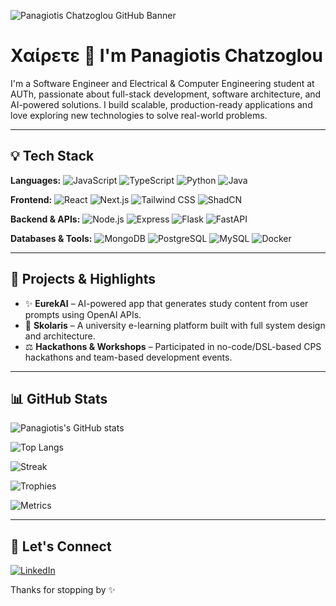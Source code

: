 ![Panagiotis Chatzoglou GitHub Banner](https://your-custom-thumbnail-link.com)

# Χαίρετε 👋 I'm Panagiotis Chatzoglou

I'm a Software Engineer and Electrical & Computer Engineering student at AUTh, passionate about full-stack development, software architecture, and AI-powered solutions. I build scalable, production-ready applications and love exploring new technologies to solve real-world problems.

---

## 💡 Tech Stack

**Languages:**
![JavaScript](https://img.shields.io/badge/JavaScript-F7DF1E?style=flat&logo=javascript&logoColor=black)
![TypeScript](https://img.shields.io/badge/TypeScript-3178C6?style=flat&logo=typescript&logoColor=white)
![Python](https://img.shields.io/badge/Python-3776AB?style=flat&logo=python&logoColor=white)
![Java](https://img.shields.io/badge/Java-ED8B00?style=flat&logo=openjdk&logoColor=white)

**Frontend:**
![React](https://img.shields.io/badge/React-20232A?style=flat&logo=react&logoColor=61DAFB)
![Next.js](https://img.shields.io/badge/Next.js-000000?style=flat&logo=nextdotjs&logoColor=white)
![Tailwind CSS](https://img.shields.io/badge/Tailwind_CSS-38B2AC?style=flat&logo=tailwind-css&logoColor=white)
![ShadCN](https://img.shields.io/badge/Shadcn_UI-blue?style=flat)

**Backend & APIs:**
![Node.js](https://img.shields.io/badge/Node.js-339933?style=flat&logo=node.js&logoColor=white)
![Express](https://img.shields.io/badge/Express.js-000000?style=flat&logo=express&logoColor=white)
![Flask](https://img.shields.io/badge/Flask-000000?style=flat&logo=flask&logoColor=white)
![FastAPI](https://img.shields.io/badge/FastAPI-009688?style=flat&logo=fastapi&logoColor=white)

**Databases & Tools:**
![MongoDB](https://img.shields.io/badge/MongoDB-4EA94B?style=flat&logo=mongodb&logoColor=white)
![PostgreSQL](https://img.shields.io/badge/PostgreSQL-4169E1?style=flat&logo=postgresql&logoColor=white)
![MySQL](https://img.shields.io/badge/MySQL-4479A1?style=flat&logo=mysql&logoColor=white)
![Docker](https://img.shields.io/badge/Docker-2496ED?style=flat&logo=docker&logoColor=white)

---

## 🚀 Projects & Highlights

- ✨ **EurekAI** – AI-powered app that generates study content from user prompts using OpenAI APIs.
- 📆 **Skolaris** – A university e-learning platform built with full system design and architecture.
- ⚖️ **Hackathons & Workshops** – Participated in no-code/DSL-based CPS hackathons and team-based development events.

---

## 📊 GitHub Stats

![Panagiotis's GitHub stats](https://github-readme-stats.vercel.app/api?username=PanagiotisChatzoglou&show_icons=true&theme=default)

![Top Langs](https://github-readme-stats.vercel.app/api/top-langs/?username=PanagiotisChatzoglou&layout=compact&theme=default)

![Streak](https://github-readme-streak-stats.herokuapp.com/?user=PanagiotisChatzoglou&theme=default)

![Trophies](https://github-profile-trophy.vercel.app/?username=PanagiotisChatzoglou&theme=flat&column=4)

![Metrics](https://github.com/PanagiotisChatzoglou/github-metrics/blob/main/github-metrics.svg)

---

## 💬 Let's Connect

[![LinkedIn](https://img.shields.io/badge/LinkedIn-0077B5?style=flat&logo=linkedin&logoColor=white)](https://www.linkedin.com/in/panagiotis-chatzoglou/)

Thanks for stopping by ✨
